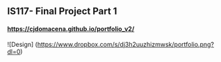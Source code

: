 ## IS117- Final Project Part 1
#### https://cjdomacena.github.io/portfolio_v2/
![Design] (https://www.dropbox.com/s/dj3h2uuzhizmwsk/portfolio.png?dl=0)